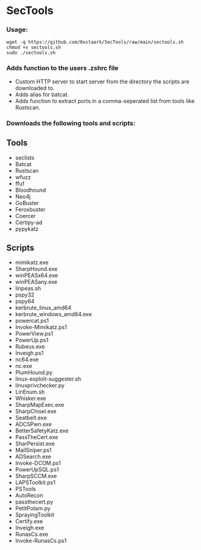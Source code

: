 # SecTools
### Usage:
```
wget -q https://github.com/0xstaark/SecTools/raw/main/sectools.sh
chmod +x sectools.sh
sudo ./sectools.sh
```

### Adds function to the users .zshrc file
* Custom HTTP server to start server from the directory the scripts are downloaded to.
* Adds alias for batcat.
* Adds function to extract ports in a comma-seperated list from tools like Rustscan.

### Downloads the following tools and scripts:
## Tools
* seclists
* Batcat
* Rustscan
* wfuzz
* ffuf
* Bloodhound
* Neo4j
* GoBuster
* Feroxbuster
* Coercer
* Certipy-ad
* pypykatz

## Scripts
* mimikatz.exe
* SharpHound.exe
* winPEASx64.exe
* winPEASany.exe
* linpeas.sh
* pspy32
* pspy64
* kerbrute_linux_amd64
* kerbrute_windows_amd64.exe
* powercat.ps1
* Invoke-Mimikatz.ps1
* PowerView.ps1
* PowerUp.ps1
* Rubeus.exe
* Inveigh.ps1
* nc64.exe
* nc.exe
* PlumHound.py
* linux-exploit-suggester.sh
* linuxprivchecker.py
* LinEnum.sh
* Whisker.exe
* SharpMapExec.exe
* SharpChisel.exe
* Seatbelt.exe
* ADCSPwn.exe
* BetterSafetyKatz.exe
* PassTheCert.exe
* SharPersist.exe
* MailSniper.ps1
* ADSearch.exe
* Invoke-DCOM.ps1
* PowerUpSQL.ps1
* SharpSCCM.exe
* LAPSToolkit.ps1
* PSTools
* AutoRecon
* passthecert.py
* PetitPotam.py
* SprayingToolkit
* Certify.exe
* Inveigh.exe
* RunasCs.exe
* Invoke-RunasCs.ps1
